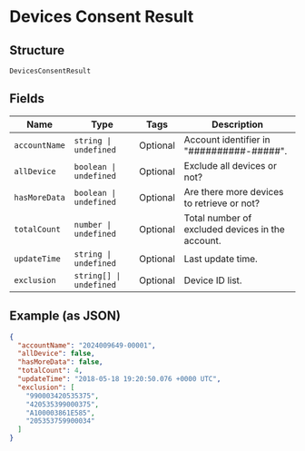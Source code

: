 
# Devices Consent Result

## Structure

`DevicesConsentResult`

## Fields

| Name | Type | Tags | Description |
|  --- | --- | --- | --- |
| `accountName` | `string \| undefined` | Optional | Account identifier in "##########-#####". |
| `allDevice` | `boolean \| undefined` | Optional | Exclude all devices or not? |
| `hasMoreData` | `boolean \| undefined` | Optional | Are there more devices to retrieve or not? |
| `totalCount` | `number \| undefined` | Optional | Total number of excluded devices in the account. |
| `updateTime` | `string \| undefined` | Optional | Last update time. |
| `exclusion` | `string[] \| undefined` | Optional | Device ID list. |

## Example (as JSON)

```json
{
  "accountName": "2024009649-00001",
  "allDevice": false,
  "hasMoreData": false,
  "totalCount": 4,
  "updateTime": "2018-05-18 19:20:50.076 +0000 UTC",
  "exclusion": [
    "990003420535375",
    "420535399000375",
    "A100003861E585",
    "205353759900034"
  ]
}
```

